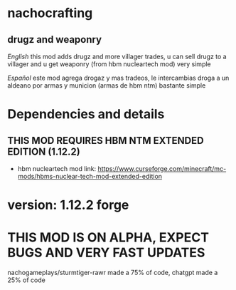 # nachocrafting
## drugz and weaponry
*English* this mod adds drugz and more villager trades, u can sell drugz to a villager and u get weaponry (from hbm nucleartech mod) very simple

*Español* este mod agrega drogaz y mas tradeos, le intercambias droga a un aldeano por armas y municion (armas de hbm ntm) bastante simple

# Dependencies and details
## THIS MOD REQUIRES HBM NTM EXTENDED EDITION (1.12.2)
* hbm nucleartech mod link: https://www.curseforge.com/minecraft/mc-mods/hbms-nuclear-tech-mod-extended-edition
# version: 1.12.2 forge
# THIS MOD IS ON ALPHA, EXPECT BUGS AND VERY FAST UPDATES

nachogameplays/sturmtiger-rawr made a 75% of code, chatgpt made a 25% of code
